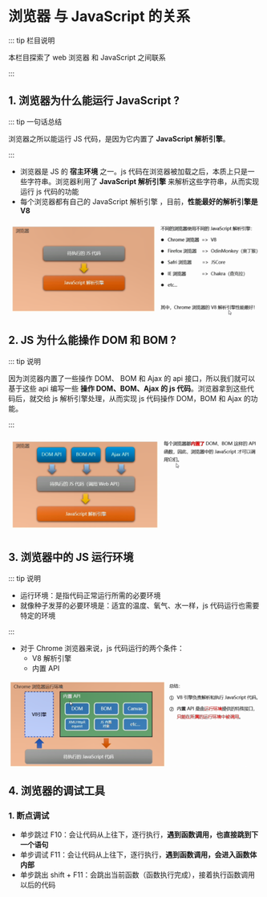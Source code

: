 # 浏览器 与 JavaScript 的关系

::: tip 栏目说明

本栏目探索了 web 浏览器 和 JavaScript 之间联系

:::

## 1. 浏览器为什么能运行 JavaScript ?

::: tip 一句话总结

浏览器之所以能运行 JS 代码，是因为它内置了 **JavaScript 解析引擎**。

:::

- 浏览器是 JS 的 **宿主环境** 之一。js 代码在浏览器被加载之后，本质上只是一些字符串。浏览器利用了 **JavaScript 解析引擎** 来解析这些字符串，从而实现运行 js 代码的功能
- 每个浏览器都有自己的 JavaScript 解析引擎 ，目前，**性能最好的解析引擎是 V8**

<img src="./img/browser-principle.png" 
    alt="浏览器为什么能运行 JavaScript示意图" 
    title="浏览器为什么能运行 JavaScript示意图" />

## 2. JS 为什么能操作 DOM 和 BOM ?

::: tip 说明

因为浏览器内置了一些操作 DOM、 BOM 和 Ajax 的 api 接口，所以我们就可以基于这些 api 编写一些 **操作 DOM、BOM、Ajax 的 js 代码**。浏览器拿到这些代码后，就交给 js 解析引擎处理，从而实现 js 代码操作 DOM，BOM 和 Ajax 的功能。

:::

<img src="./img/browser-dom-bom.png" 
    alt="JS 为什么能操作 DOM 和 BOM示意图" 
    title="JS 为什么能操作 DOM 和 BOM示意图" />

## 3. 浏览器中的 JS 运行环境

::: tip 说明

- 运行环境：是指代码正常运行所需的必要环境
- 就像种子发芽的必要环境是：适宜的温度、氧气、水一样，js 代码运行也需要特定的环境

:::

- 对于 Chrome 浏览器来说，js 代码运行的两个条件：
  - V8 解析引擎
  - 内置 API

<img src="./img/environment.png" alt="JS 运行环境示意图" title="JS 运行环境示意图" />

## 4. 浏览器的调试工具

### 1. 断点调试

- 单步跳过 F10：会让代码从上往下，逐行执行，**遇到函数调用，也直接跳到下一个语句**
- 单步调试 F11：会让代码从上往下，逐行执行，**遇到函数调用，会进入函数体内部**
- 单步跳出 shift + F11：会跳出当前函数（函数执行完成），接着执行函数调用以后的代码
